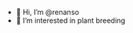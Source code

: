 - 👋 Hi, I’m @renanso
- 👀 I’m interested in plant breeding


<!---
renanso/renanso is a ✨ special ✨ repository because its `README.md` (this file) appears on your GitHub profile.
You can click the Preview link to take a look at your changes.
--->
